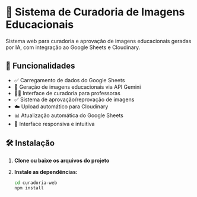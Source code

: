 # 🎨 Sistema de Curadoria de Imagens Educacionais

Sistema web para curadoria e aprovação de imagens educacionais geradas por IA, com integração ao Google Sheets e Cloudinary.

## 🚀 Funcionalidades

- ✅ Carregamento de dados do Google Sheets
- 🎨 Geração de imagens educacionais via API Gemini
- 👩‍🏫 Interface de curadoria para professoras
- ✅ Sistema de aprovação/reprovação de imagens
- ☁️ Upload automático para Cloudinary
- 📊 Atualização automática do Google Sheets
- 📱 Interface responsiva e intuitiva

## 🛠️ Instalação

1. **Clone ou baixe os arquivos do projeto**

2. **Instale as dependências:**
   ```bash
   cd curadoria-web
   npm install